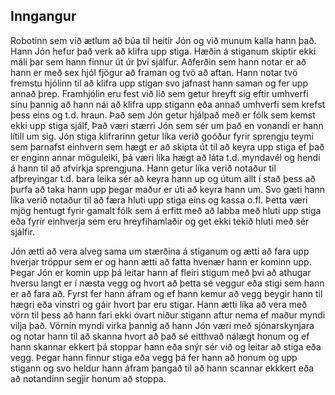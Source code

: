 ## Inngangur
Robotinn sem við ætlum að búa til heitir Jón og við munum kalla hann það. Hann Jón hefur það verk að klifra upp stiga. Hæðin á stiganum skiptir ekki máli þar sem hann finnur út úr því sjálfur. Aðferðin sem hann notar er að hann er með sex hjól fjögur að framan og tvö að aftan. Hann notar tvö fremstu hjólinn til að klifra upp stigan svo jafnast hann saman og fer upp annað þrep. Framhjólin eru fest við lið sem getur hreyft sig eftir umhverfi sínu þannig að hann nái að klifra upp stigann eða annað umhverfi sem krefst þess eins og t.d. hraun. Það sem Jón getur hjálpað með er fólk sem kemst ekki upp stiga sjálf, Það væri stærri Jón sem sér um það en vonandi er hann lítill um sig.  Jón stiga klifrarinn getur líka verið goóður fyrir sprengju teymi sem þarnafst einhvern sem hægt er að skipta út til að keyra upp stiga ef það er enginn annar möguleiki, þá væri líka hægt að láta t.d. myndavél og hendi á hann til að afvirkja sprengjuna. Hann getur líka verið notaður til afþreyingar t.d. bara leika sér að keyra hann up og útum allt í stað þess að þurfa að taka hann upp þegar maður er úti að keyra hann um. Svo gæti hann líka verið notaður til að færa hluti upp stiga eins og kassa o.fl. Þetta væri mjög hentugt fyrir gamalt fólk sem á erfitt með að labba með hluti upp stiga eða fyrir einhverja sem eru hreyfihamlaðir og get ekki tekið hluti með sér sjálfir.<br>

Jón ætti að vera alveg sama um stærðina á stiganum og ætti að fara upp hverjar tröppur sem er og hann ætti að fatta hvenær hann er kominn upp. Þegar Jón er komin upp þá leitar hann af fleiri stigum með því að athugar hversu langt er í næsta vegg og hvort að þetta sé veggur eða stigi sem hann er að fara að. Fyrst fer hann áfram og ef hann kemur að vegg beygir hann til hægri eða vinstri og gáir hvort þar eru stigar. Hann ætti líka að vera með vörn til þess að hann fari ekki óvart niður stigann aftur nema ef maður myndi vilja það. Vörnin myndi virka þannig að hann Jón væri með sjónarskynjara og notar hann til að skanna hvort að það sé eitthvað nálægt honum og ef hann skannar ekkert þá stoppar hann eða snýr sér við og leitar að stiga eða vegg. Þegar hann finnur stiga eða vegg þá fer hann að honum og upp stigann og svo heldur hann áfram þangað til að hann scannar ekkkert eða að notandinn segjir honum að stoppa. 

